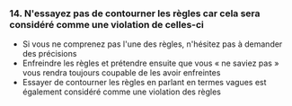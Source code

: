 ### 14. N'essayez pas de contourner les règles car cela sera considéré comme une violation de celles-ci

- Si vous ne comprenez pas l'une des règles, n'hésitez pas à demander des précisions
- Enfreindre les règles et prétendre ensuite que vous « ne saviez pas » vous rendra toujours coupable de les avoir enfreintes
- Essayer de contourner les règles en parlant en termes vagues est également considéré comme une violation des règles
